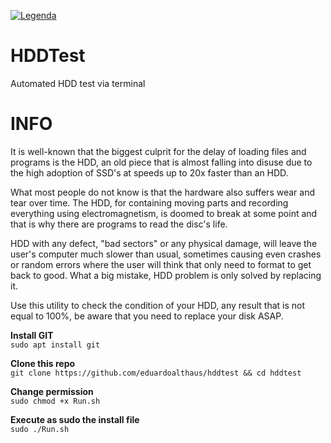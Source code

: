 [![Legenda](https://www.hdsentinel.com/hds_bg.jpg)](https://www.hdsentinel.com/index.php)
# HDDTest  
Automated HDD test via terminal

# INFO  
It is well-known that the biggest culprit for the delay of loading files and programs is the HDD, an old piece that is almost falling into disuse due to the high adoption of SSD's at speeds up to 20x faster than an HDD.  

What most people do not know is that the hardware also suffers wear and tear over time. The HDD, for containing moving parts and recording everything using electromagnetism, is doomed to break at some point and that is why there are programs to read the disc's life.  

HDD with any defect, "bad sectors" or any physical damage, will leave the user's computer much slower than usual, sometimes causing even crashes or random errors where the user will think that only need to format to get back to good. What a big mistake, HDD problem is only solved by replacing it.  

Use this utility to check the condition of your HDD, any result that is not equal to 100%, be aware that you need to replace your disk ASAP.  

**Install GIT**  
`sudo apt install git`  

**Clone this repo**  
`git clone https://github.com/eduardoalthaus/hddtest && cd hddtest`  

**Change permission**  
`sudo chmod +x Run.sh`  

**Execute as sudo the install file**  
`sudo ./Run.sh`

